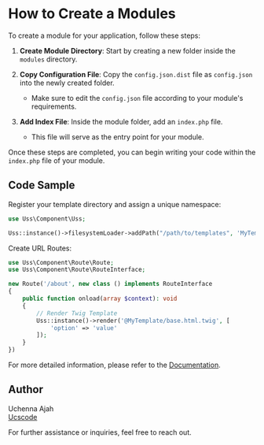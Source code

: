 # How to Create a Modules

To create a module for your application, follow these steps:

1. **Create Module Directory**: Start by creating a new folder inside the `modules` directory.

2. **Copy Configuration File**: Copy the `config.json.dist` file as `config.json` into the newly created folder. 

    - Make sure to edit the `config.json` file according to your module's requirements.

3. **Add Index File**: Inside the module folder, add an `index.php` file. 

    - This file will serve as the entry point for your module.

Once these steps are completed, you can begin writing your code within the `index.php` file of your module.

## Code Sample

Register your template directory and assign a unique namespace:

```php
use Uss\Component\Uss;

Uss::instance()->filesystemLoader->addPath("/path/to/templates", 'MyTemplate');
```

Create URL Routes:

```php
use Uss\Component\Route\Route;
use Uss\Component\Route\RouteInterface;

new Route('/about', new class () implements RouteInterface 
{
    public function onload(array $context): void
    {
        // Render Twig Template
        Uss::instance()->render('@MyTemplate/base.html.twig', [
            'option' => 'value'
        ]);
    }
})
```

For more detailed information, please refer to the [Documentation](http://uss.ucscode.me).

## Author

Uchenna Ajah  
[Ucscode](http://ucscode.com)

For further assistance or inquiries, feel free to reach out.
